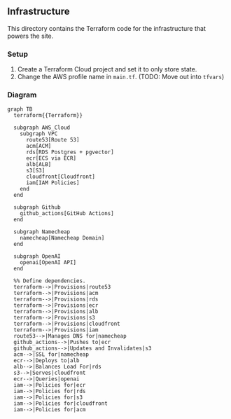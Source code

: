 ## Infrastructure

This directory contains the Terraform code for the infrastructure that powers the site.

### Setup

1. Create a Terraform Cloud project and set it to only store state.
2. Change the AWS profile name in `main.tf`. (TODO: Move out into `tfvars`)

### Diagram

```mermaid
graph TB
  terraform{{Terraform}}

  subgraph AWS_Cloud
    subgraph VPC
      route53[Route 53]
      acm[ACM]
      rds[RDS Postgres + pgvector]
      ecr[ECS via ECR]
      alb[ALB]
      s3[S3]
      cloudfront[Cloudfront]
      iam[IAM Policies]
    end
  end
  
  subgraph Github
    github_actions[GitHub Actions]
  end
  
  subgraph Namecheap
    namecheap[Namecheap Domain]
  end

  subgraph OpenAI
    openai[OpenAI API]
  end

  %% Define dependencies.
  terraform-->|Provisions|route53
  terraform-->|Provisions|acm
  terraform-->|Provisions|rds
  terraform-->|Provisions|ecr
  terraform-->|Provisions|alb
  terraform-->|Provisions|s3
  terraform-->|Provisions|cloudfront
  terraform-->|Provisions|iam
  route53-->|Manages DNS for|namecheap
  github_actions-->|Pushes to|ecr
  github_actions-->|Updates and Invalidates|s3
  acm-->|SSL for|namecheap
  ecr-->|Deploys to|alb
  alb-->|Balances Load For|rds
  s3-->|Serves|cloudfront
  ecr-->|Queries|openai
  iam-->|Policies for|ecr
  iam-->|Policies for|rds
  iam-->|Policies for|s3
  iam-->|Policies for|cloudfront
  iam-->|Policies for|acm
```